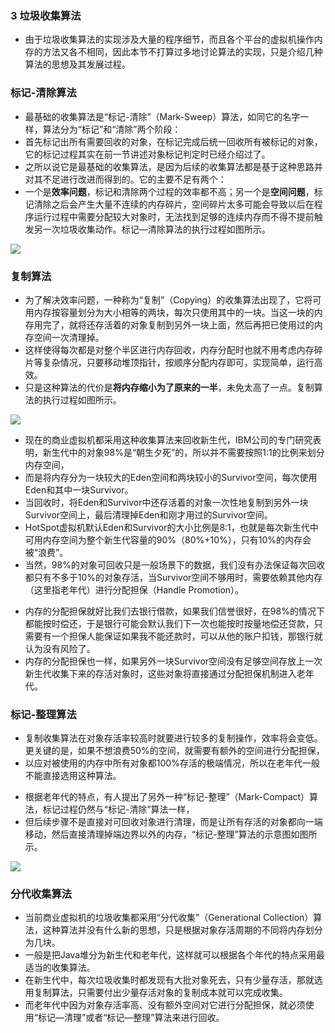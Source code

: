 ### 3 垃圾收集算法
- 由于垃圾收集算法的实现涉及大量的程序细节，而且各个平台的虚拟机操作内存的方法又各不相同，因此本节不打算过多地讨论算法的实现，只是介绍几种算法的思想及其发展过程。
>
### 标记-清除算法
>
- 最基础的收集算法是“标记-清除”（Mark-Sweep）算法，如同它的名字一样，算法分为“标记”和“清除”两个阶段：
- 首先标记出所有需要回收的对象，在标记完成后统一回收所有被标记的对象，它的标记过程其实在前一节讲述对象标记判定时已经介绍过了。
- 之所以说它是最基础的收集算法，是因为后续的收集算法都是基于这种思路并对其不足进行改进而得到的。它的主要不足有两个：
- 一个是**效率问题**，标记和清除两个过程的效率都不高；另一个是**空间问题**，标记清除之后会产生大量不连续的内存碎片，空间碎片太多可能会导致以后在程序运行过程中需要分配较大对象时，无法找到足够的连续内存而不得不提前触发另一次垃圾收集动作。标记—清除算法的执行过程如图所示。
>
![](https://github.com/lu666666/notebooks/blob/master/java/jvm/03/pic/02.png)
>
### 复制算法
>
- 为了解决效率问题，一种称为“复制”（Copying）的收集算法出现了，它将可用内存按容量划分为大小相等的两块，每次只使用其中的一块。当这一块的内存用完了，就将还存活着的对象复制到另外一块上面，然后再把已使用过的内存空间一次清理掉。
- 这样使得每次都是对整个半区进行内存回收，内存分配时也就不用考虑内存碎片等复杂情况，只要移动堆顶指针，按顺序分配内存即可，实现简单，运行高效。
- 只是这种算法的代价是**将内存缩小为了原来的一半**，未免太高了一点。复制算法的执行过程如图所示。
>
![](https://github.com/lu666666/notebooks/blob/master/java/jvm/03/pic/03.png)
>
- 现在的商业虚拟机都采用这种收集算法来回收新生代，IBM公司的专门研究表明，新生代中的对象98%是“朝生夕死”的，所以并不需要按照1:1的比例来划分内存空间，
- 而是将内存分为一块较大的Eden空间和两块较小的Survivor空间，每次使用Eden和其中一块Survivor。
- 当回收时，将Eden和Survivor中还存活着的对象一次性地复制到另外一块Survivor空间上，最后清理掉Eden和刚才用过的Survivor空间。
- HotSpot虚拟机默认Eden和Survivor的大小比例是8:1，也就是每次新生代中可用内存空间为整个新生代容量的90%（80%+10%），只有10%的内存会被“浪费”。
- 当然，98%的对象可回收只是一般场景下的数据，我们没有办法保证每次回收都只有不多于10%的对象存活，当Survivor空间不够用时，需要依赖其他内存（这里指老年代）进行分配担保（Handle Promotion）。
>
- 内存的分配担保就好比我们去银行借款，如果我们信誉很好，在98%的情况下都能按时偿还，于是银行可能会默认我们下一次也能按时按量地偿还贷款，只需要有一个担保人能保证如果我不能还款时，可以从他的账户扣钱，那银行就认为没有风险了。
- 内存的分配担保也一样，如果另外一块Survivor空间没有足够空间存放上一次新生代收集下来的存活对象时，这些对象将直接通过分配担保机制进入老年代。
>
### 标记-整理算法
>
- 复制收集算法在对象存活率较高时就要进行较多的复制操作，效率将会变低。更关键的是，如果不想浪费50%的空间，就需要有额外的空间进行分配担保，
- 以应对被使用的内存中所有对象都100%存活的极端情况，所以在老年代一般不能直接选用这种算法。
>
- 根据老年代的特点，有人提出了另外一种“标记-整理”（Mark-Compact）算法，标记过程仍然与“标记-清除”算法一样，
- 但后续步骤不是直接对可回收对象进行清理，而是让所有存活的对象都向一端移动，然后直接清理掉端边界以外的内存，“标记-整理”算法的示意图如图所示。
>
![](https://github.com/lu666666/notebooks/blob/master/java/jvm/03/pic/04.png)
>
### 分代收集算法
>
- 当前商业虚拟机的垃圾收集都采用“分代收集”（Generational Collection）算法，这种算法并没有什么新的思想，只是根据对象存活周期的不同将内存划分为几块。
- 一般是把Java堆分为新生代和老年代，这样就可以根据各个年代的特点采用最适当的收集算法。
- 在新生代中，每次垃圾收集时都发现有大批对象死去，只有少量存活，那就选用复制算法，只需要付出少量存活对象的复制成本就可以完成收集。
- 而老年代中因为对象存活率高、没有额外空间对它进行分配担保，就必须使用“标记—清理”或者“标记—整理”算法来进行回收。
>





